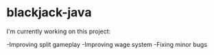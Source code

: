 # blackjack-java

I'm currently working on this project:

-Improving split gameplay
-Improving wage system
-Fixing minor bugs